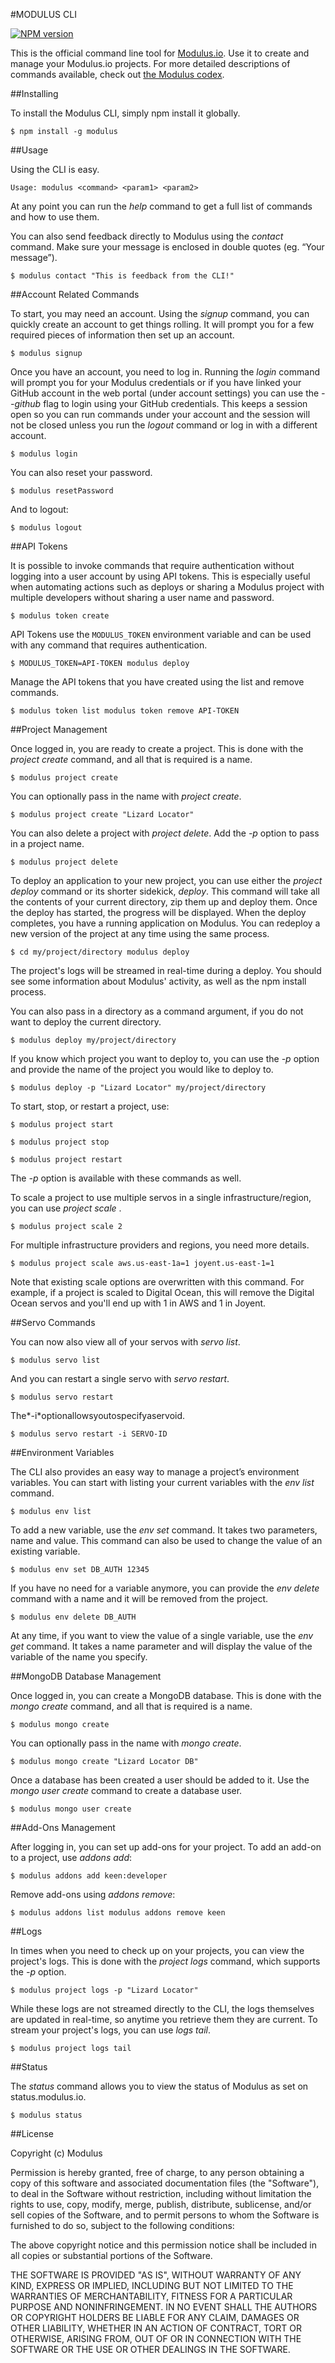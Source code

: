 #MODULUS CLI

[![NPM version](https://badge.fury.io/js/modulus.svg)](http://badge.fury.io/js/modulus)

This is the official command line tool for [Modulus.io](https://modulus.io/).
Use it to create and manage your Modulus.io projects. For more detailed
descriptions of commands available, check out [the Modulus
codex](https://modulus.io/codex/cli/reference).

##Installing

To install the Modulus CLI, simply npm install it globally.

    $ npm install -g modulus

##Usage

Using the CLI is easy.

    Usage: modulus <command> <param1> <param2>

At any point you can run the *help* command to get a full list of commands and
how to use them.

You can also send feedback directly to Modulus using the *contact* command. Make
sure your message is enclosed in double quotes (eg. “Your message”).

    $ modulus contact "This is feedback from the CLI!"

##Account Related Commands

To start, you may need an account. Using the *signup* command, you can quickly
create an account to get things rolling. It will prompt you for a few required
pieces of information then set up an account.

    $ modulus signup

Once you have an account, you need to log in. Running the *login* command will
prompt you for your Modulus credentials or if you have linked your GitHub
account in the web portal (under account settings) you can use the *--github*
flag to login using your GitHub credentials. This keeps a session open so you
can run commands under your account and the session will not be closed unless
you run the *logout* command or log in with a different account.

    $ modulus login

You can also reset your password.

    $ modulus resetPassword

And to logout:

    $ modulus logout

##API Tokens

It is possible to invoke commands that require authentication without logging
into a user account by using API tokens. This is especially useful when
automating actions such as deploys or sharing a Modulus project with multiple
developers without sharing a user name and password.

    $ modulus token create

API Tokens use the `MODULUS_TOKEN` environment variable and can be used with any
command that requires authentication.

    $ MODULUS_TOKEN=API-TOKEN modulus deploy

Manage the API tokens that you have created using the list and remove commands.

    $ modulus token list modulus token remove API-TOKEN

##Project Management

Once logged in, you are ready to create a project. This is done with the
*project create* command, and all that is required is a name.

    $ modulus project create

You can optionally pass in the name with *project create*.

    $ modulus project create "Lizard Locator"

You can also delete a project with *project delete*. Add the *-p* option to pass
in a project name.

    $ modulus project delete

To deploy an application to your new project, you can use either the *project
deploy* command or its shorter sidekick, *deploy*. This command will take all
the contents of your current directory, zip them up and deploy them. Once the
deploy has started, the progress will be displayed. When the deploy completes,
you have a running application on Modulus. You can redeploy a new version of the
project at any time using the same process.

    $ cd my/project/directory modulus deploy

The project's logs will be streamed in real-time during a deploy. You should see
some information about Modulus' activity, as well as the npm install process.

You can also pass in a directory as a command argument, if you do not want to
deploy the current directory.

    $ modulus deploy my/project/directory

If you know which project you want to deploy to, you can use the *-p* option and
provide the name of the project you would like to deploy to.

    $ modulus deploy -p "Lizard Locator" my/project/directory

To start, stop, or restart a project, use:

    $ modulus project start

    $ modulus project stop

    $ modulus project restart

The *-p* option is available with these commands as well.

To scale a project to use multiple servos in a single infrastructure/region, you
can use *project scale <number>*.

    $ modulus project scale 2

For multiple infrastructure providers and regions, you need more details.

    $ modulus project scale aws.us-east-1a=1 joyent.us-east-1=1

Note that existing scale options are overwritten with this command. For example,
if a project is scaled to Digital Ocean, this will remove the Digital Ocean
servos and you'll end up with 1 in AWS and 1 in Joyent.

##Servo Commands

You can now also view all of your servos with *servo list*.

    $ modulus servo list

And you can restart a single servo with *servo restart*.

    $ modulus servo restart

 The*-i*optionallowsyoutospecifyaservoid.

    $ modulus servo restart -i SERVO-ID

##Environment Variables

The CLI also provides an easy way to manage a project’s environment variables.
You can start with listing your current variables with the *env list* command.

    $ modulus env list

To add a new variable, use the *env set* command. It takes two parameters, name
and value. This command can also be used to change the value of an existing
variable.

    $ modulus env set DB_AUTH 12345

If you have no need for a variable anymore, you can provide the *env delete*
command with a name and it will be removed from the project.

    $ modulus env delete DB_AUTH

At any time, if you want to view the value of a single variable, use the *env
get* command. It takes a name parameter and will display the value of the
variable of the name you specify.

##MongoDB Database Management

Once logged in, you can create a MongoDB database. This is done with the *mongo
create* command, and all that is required is a name.

    $ modulus mongo create

You can optionally pass in the name with *mongo create*.

    $ modulus mongo create "Lizard Locator DB"

Once a database has been created a user should be added to it. Use the *mongo
user create* command to create a database user.

    $ modulus mongo user create

##Add-Ons Management

After logging in, you can set up add-ons for your project. To add an add-on to a
project, use *addons add*:

    $ modulus addons add keen:developer

Remove add-ons using *addons remove*:

    $ modulus addons list modulus addons remove keen

##Logs

In times when you need to check up on your projects, you can view the project's
logs. This is done with the *project logs* command, which supports the *-p*
option.

    $ modulus project logs -p "Lizard Locator"

While these logs are not streamed directly to the CLI, the logs themselves are
updated in real-time, so anytime you retrieve them they are current. To stream
your project's logs, you can use *logs tail*.

    $ modulus project logs tail

##Status

The *status* command allows you to view the status of Modulus as set on
status.modulus.io.

    $ modulus status

##License

Copyright (c) Modulus

Permission is hereby granted, free of charge, to any person obtaining a copy of
this software and associated documentation files (the "Software"), to deal in
the Software without restriction, including without limitation the rights to
use, copy, modify, merge, publish, distribute, sublicense, and/or sell copies of
the Software, and to permit persons to whom the Software is furnished to do so,
subject to the following conditions:

The above copyright notice and this permission notice shall be included in all
copies or substantial portions of the Software.

THE SOFTWARE IS PROVIDED "AS IS", WITHOUT WARRANTY OF ANY KIND, EXPRESS OR
IMPLIED, INCLUDING BUT NOT LIMITED TO THE WARRANTIES OF MERCHANTABILITY, FITNESS
FOR A PARTICULAR PURPOSE AND NONINFRINGEMENT. IN NO EVENT SHALL THE AUTHORS OR
COPYRIGHT HOLDERS BE LIABLE FOR ANY CLAIM, DAMAGES OR OTHER LIABILITY, WHETHER
IN AN ACTION OF CONTRACT, TORT OR OTHERWISE, ARISING FROM, OUT OF OR IN
CONNECTION WITH THE SOFTWARE OR THE USE OR OTHER DEALINGS IN THE SOFTWARE.
